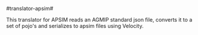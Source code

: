 #translator-apsim#

This translator for APSIM reads an AGMIP standard json file, converts it to a set of pojo's and serializes to apsim files using Velocity.
